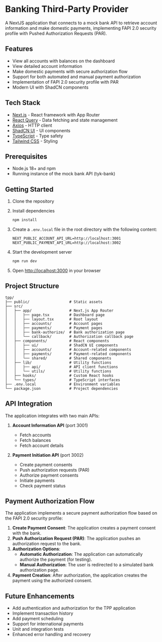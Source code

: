 # Banking Third-Party Provider

A NextJS application that connects to a mock bank API to retrieve account information and make domestic payments, implementing FAPI 2.0 security profile with Pushed Authorization Requests (PAR).

## Features

- View all accounts with balances on the dashboard
- View detailed account information
- Make domestic payments with secure authorization flow
- Support for both automated and manual payment authorization
- Implementation of FAPI 2.0 security profile with PAR
- Modern UI with ShadCN components

## Tech Stack

- [Next.js](https://nextjs.org/) - React framework with App Router
- [React Query](https://tanstack.com/query/latest) - Data fetching and state management
- [Axios](https://axios-http.com/) - HTTP client
- [ShadCN UI](https://ui.shadcn.com/) - UI components
- [TypeScript](https://www.typescriptlang.org/) - Type safety
- [Tailwind CSS](https://tailwindcss.com/) - Styling

## Prerequisites

- Node.js 18+ and npm
- Running instance of the mock bank API (tyk-bank)

## Getting Started

1. Clone the repository

2. Install dependencies
   ```bash
   npm install
   ```

3. Create a `.env.local` file in the root directory with the following content:
   ```
   NEXT_PUBLIC_ACCOUNT_API_URL=http://localhost:3001
   NEXT_PUBLIC_PAYMENT_API_URL=http://localhost:3002
   ```

4. Start the development server
   ```bash
   npm run dev
   ```

5. Open [http://localhost:3000](http://localhost:3000) in your browser

## Project Structure

```
tpp/
├── public/                  # Static assets
├── src/
│   ├── app/                 # Next.js App Router
│   │   ├── page.tsx         # Dashboard page
│   │   ├── layout.tsx       # Root layout
│   │   ├── accounts/        # Account pages
│   │   ├── payments/        # Payment pages
│   │   ├── bank-authorize/  # Bank authorization page
│   │   └── callback/        # Authorization callback page
│   ├── components/          # React components
│   │   ├── ui/              # ShadCN UI components
│   │   ├── accounts/        # Account-related components
│   │   ├── payments/        # Payment-related components
│   │   └── shared/          # Shared components
│   ├── lib/                 # Utility functions
│   │   ├── api/             # API client functions
│   │   └── utils/           # Utility functions
│   ├── hooks/               # Custom React hooks
│   └── types/               # TypeScript interfaces
├── .env.local               # Environment variables
└── package.json             # Project dependencies
```

## API Integration

The application integrates with two main APIs:

1. **Account Information API** (port 3001)
   - Fetch accounts
   - Fetch balances
   - Fetch account details

2. **Payment Initiation API** (port 3002)
   - Create payment consents
   - Push authorization requests (PAR)
   - Authorize payment consents
   - Initiate payments
   - Check payment status

## Payment Authorization Flow

The application implements a secure payment authorization flow based on the FAPI 2.0 security profile:

1. **Create Payment Consent**: The application creates a payment consent with the bank.
2. **Push Authorization Request (PAR)**: The application pushes an authorization request to the bank.
3. **Authorization Options**:
   - **Automatic Authorization**: The application can automatically authorize the payment (for testing).
   - **Manual Authorization**: The user is redirected to a simulated bank authorization page.
4. **Payment Creation**: After authorization, the application creates the payment using the authorized consent.

## Future Enhancements

- Add authentication and authorization for the TPP application
- Implement transaction history
- Add payment scheduling
- Support for international payments
- Unit and integration tests
- Enhanced error handling and recovery
